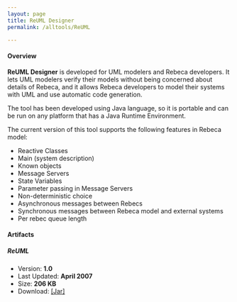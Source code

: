 ```yaml
---
layout: page
title: ReUML Designer
permalink: /alltools/ReUML

---
```


#### Overview
**ReUML Designer** is developed for UML modelers and Rebeca developers. It lets UML modelers verify their models without being concerned about details of Rebeca, and it allows Rebeca developers to model their systems with UML and use automatic code generation.

The tool has been developed using Java language, so it is portable and can be run on any platform that has a Java Runtime Environment.

The current version of this tool supports the following features in Rebeca model:

* Reactive Classes
* Main (system description)
* Known objects
* Message Servers
* State Variables
* Parameter passing in Message Servers
* Non-deterministic choice
* Asynchronous messages between Rebecs
* Synchronous messages between Rebeca model and external systems
* Per rebec queue length

#### Artifacts
##### ReUML
* Version: **1.0**
* Last Updated: **April 2007**
* Size: **206 KB**
* Download: [ [Jar] ](http://ece.ut.ac.ir/fml/tools/ReUML-Designer.jar)

